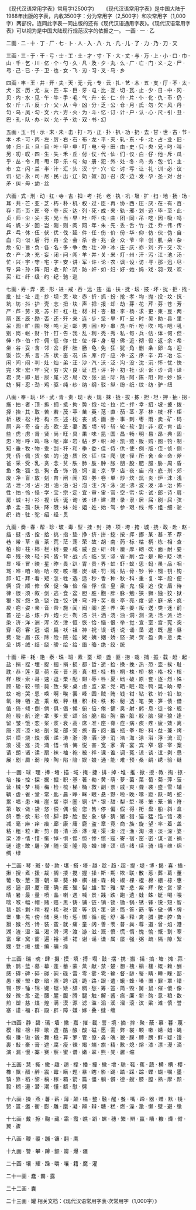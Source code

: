 《现代汉语常用字表》常用字(2500字)
　　《现代汉语常用字表》是中国大陆于1988年出版的字表，内收3500字：分为常用字（2,500字）和次常用字（1,000字）两部份。连同此字表一同出版的还有《现代汉语通用字表》。《现代汉语常用字表》可以视为是中国大陆现行规范汉字的依据之一。
一画
·  一
·  乙

二画
·  二
·  十
·  丁
·  厂
·  七
·  卜
·  人
·  入
·  八
·  九
·  几
·  儿
·  了
·  力
·  乃
·  刀
·  又

三画
·  三
·  于
·  干
·  亏
·  士
·  工
·  土
·  才
·  寸
·  下
·  大
·  丈
·  与
·  万
·  上
·  小
·  口
·  巾
·  山
·  千
·  乞
·  川
·  亿
·  个
·  勺
·  久
·  凡
·  及
·  夕
·  丸
·  么
·  广
·  亡
·  门
·  义
·  之
·  尸
·  弓
·  己
·  已
·  子
·  卫
·  也
·  女
·  飞
·  刃
·  习
·  叉
·  马
·  乡

四画
·  丰
·  王
·  井
·  开
·  夫
·  天
·  无
·  元
·  专
·  云
·  扎
·  艺
·  木
·  五
·  支
·  厅
·  不
·  太
·  犬
·  区
·  历
·  尤
·  友
·  匹
·  车
·  巨
·  牙
·  屯
·  比
·  互
·  切
·  瓦
·  止
·  少
·  日
·  中
·  冈
·  贝
·  内
·  水
·  见
·  午
·  牛
·  手
·  毛
·  气
·  升
·  长
·  仁
·  什
·  片
·  仆
·  化
·  仇
·  币
·  仍
·  仅
·  斤
·  爪
·  反
·  介
·  父
·  从
·  今
·  凶
·  分
·  乏
·  公
·  仓
·  月
·  氏
·  勿
·  欠
·  风
·  丹
·  匀
·  乌
·  凤
·  勾
·  文
·  六
·  方
·  火
·  为
·  斗
·  忆
·  订
·  计
·  户
·  认
·  心
·  尺
·  引
·  丑
·  巴
·  孔
·  队
·  办
·  以
·  允
·  予
·  劝
·  双
·  书
·  幻

五画
·  玉
·  刊
·  示
·  末
·  未
·  击
·  打
·  巧
·  正
·  扑
·  扒
·  功
·  扔
·  去
·  甘
·  世
·  古
·  节
·  本
·  术
·  可
·  丙
·  左
·  厉
·  右
·  石
·  布
·  龙
·  平
·  灭
·  轧
·  东
·  卡
·  北
·  占
·  业
·  旧
·  帅
·  归
·  且
·  旦
·  目
·  叶
·  甲
·  申
·  叮
·  电
·  号
·  田
·  由
·  史
·  只
·  央
·  兄
·  叼
·  叫
·  另
·  叨
·  叹
·  四
·  生
·  失
·  禾
·  丘
·  付
·  仗
·  代
·  仙
·  们
·  仪
·  白
·  仔
·  他
·  斥
·  瓜
·  乎
·  丛
·  令
·  用
·  甩
·  印
·  乐
·  句
·  匆
·  册
·  犯
·  外
·  处
·  冬
·  鸟
·  务
·  包
·  饥
·  主
·  市
·  立
·  闪
·  兰
·  半
·  汁
·  汇
·  头
·  汉
·  宁
·  穴
·  它
·  讨
·  写
·  让
·  礼
·  训
·  必
·  议
·  讯
·  记
·  永
·  司
·  尼
·  民
·  出
·  辽
·  奶
·  奴
·  加
·  召
·  皮
·  边
·  发
·  孕
·  圣
·  对
·  台
·  矛
·  纠
·  母
·  幼
·  丝

六画
·  式
·  刑
·  动
·  扛
·  寺
·  吉
·  扣
·  考
·  托
·  老
·  执
·  巩
·  圾
·  扩
·  扫
·  地
·  扬
·  场
·  耳
·  共
·  芒
·  亚
·  芝
·  朽
·  朴
·  机
·  权
·  过
·  臣
·  再
·  协
·  西
·  压
·  厌
·  在
·  有
·  百
·  存
·  而
·  页
·  匠
·  夸
·  夺
·  灰
·  达
·  列
·  死
·  成
·  夹
·  轨
·  邪
·  划
·  迈
·  毕
·  至
·  此
·  贞
·  师
·  尘
·  尖
·  劣
·  光
·  当
·  早
·  吐
·  吓
·  虫
·  曲
·  团
·  同
·  吊
·  吃
·  因
·  吸
·  吗
·  屿
·  帆
·  岁
·  回
·  岂
·  刚
·  则
·  肉
·  网
·  年
·  朱
·  先
·  丢
·  舌
·  竹
·  迁
·  乔
·  伟
·  传
·  乒
·  乓
·  休
·  伍
·  伏
·  优
·  伐
·  延
·  件
·  任
·  伤
·  价
·  份
·  华
·  仰
·  仿
·  伙
·  伪
·  自
·  血
·  向
·  似
·  后
·  行
·  舟
·  全
·  会
·  杀
·  合
·  兆
·  企
·  众
·  爷
·  伞
·  创
·  肌
·  朵
·  杂
·  危
·  旬
·  旨
·  负
·  各
·  名
·  多
·  争
·  色
·  壮
·  冲
·  冰
·  庄
·  庆
·  亦
·  刘
·  齐
·  交
·  次
·  衣
·  产
·  决
·  充
·  妄
·  闭
·  问
·  闯
·  羊
·  并
·  关
·  米
·  灯
·  州
·  汗
·  污
·  江
·  池
·  汤
·  忙
·  兴
·  宇
·  守
·  宅
·  字
·  安
·  讲
·  军
·  许
·  论
·  农
·  讽
·  设
·  访
·  寻
·  那
·  迅
·  尽
·  导
·  异
·  孙
·  阵
·  阳
·  收
·  阶
·  阴
·  防
·  奸
·  如
·  妇
·  好
·  她
·  妈
·  戏
·  羽
·  观
·  欢
·  买
·  红
·  纤
·  级
·  约
·  纪
·  驰
·  巡

七画
·  寿
·  弄
·  麦
·  形
·  进
·  戒
·  吞
·  远
·  违
·  运
·  扶
·  抚
·  坛
·  技
·  坏
·  扰
·  拒
·  找
·  批
·  扯
·  址
·  走
·  抄
·  坝
·  贡
·  攻
·  赤
·  折
·  抓
·  扮
·  抢
·  孝
·  均
·  抛
·  投
·  坟
·  抗
·  坑
·  坊
·  抖
·  护
·  壳
·  志
·  扭
·  块
·  声
·  把
·  报
·  却
·  劫
·  芽
·  花
·  芹
·  芬
·  苍
·  芳
·  严
·  芦
·  劳
·  克
·  苏
·  杆
·  杠
·  杜
·  材
·  村
·  杏
·  极
·  李
·  杨
·  求
·  更
·  束
·  豆
·  两
·  丽
·  医
·  辰
·  励
·  否
·  还
·  歼
·  来
·  连
·  步
·  坚
·  旱
·  盯
·  呈
·  时
·  吴
·  助
·  县
·  里
·  呆
·  园
·  旷
·  围
·  呀
·  吨
·  足
·  邮
·  男
·  困
·  吵
·  串
·  员
·  听
·  吩
·  吹
·  呜
·  吧
·  吼
·  别
·  岗
·  帐
·  财
·  针
·  钉
·  告
·  我
·  乱
·  利
·  秃
·  秀
·  私
·  每
·  兵
·  估
·  体
·  何
·  但
·  伸
·  作
·  伯
·  伶
·  佣
·  低
·  你
·  住
·  位
·  伴
·  身
·  皂
·  佛
·  近
·  彻
·  役
·  返
·  余
·  希
·  坐
·  谷
·  妥
·  含
·  邻
·  岔
·  肝
·  肚
·  肠
·  龟
·  免
·  狂
·  犹
·  角
·  删
·  条
·  卵
·  岛
·  迎
·  饭
·  饮
·  系
·  言
·  冻
·  状
·  亩
·  况
·  床
·  库
·  疗
·  应
·  冷
·  这
·  序
·  辛
·  弃
·  冶
·  忘
·  闲
·  间
·  闷
·  判
·  灶
·  灿
·  弟
·  汪
·  沙
·  汽
·  沃
·  泛
·  沟
·  没
·  沈
·  沉
·  怀
·  忧
·  快
·  完
·  宋
·  宏
·  牢
·  究
·  穷
·  灾
·  良
·  证
·  启
·  评
·  补
·  初
·  社
·  识
·  诉
·  诊
·  词
·  译
·  君
·  灵
·  即
·  层
·  尿
·  尾
·  迟
·  局
·  改
·  张
·  忌
·  际
·  陆
·  阿
·  陈
·  阻
·  附
·  妙
·  妖
·  妨
·  努
·  忍
·  劲
·  鸡
·  驱
·  纯
·  纱
·  纳
·  纲
·  驳
·  纵
·  纷
·  纸
·  纹
·  纺
·  驴
·  纽

八画
·  奉
·  玩
·  环
·  武
·  青
·  责
·  现
·  表
·  规
·  抹
·  拢
·  拔
·  拣
·  担
·  坦
·  押
·  抽
·  拐
·  拖
·  拍
·  者
·  顶
·  拆
·  拥
·  抵
·  拘
·  势
·  抱
·  垃
·  拉
·  拦
·  拌
·  幸
·  招
·  坡
·  披
·  拨
·  择
·  抬
·  其
·  取
·  苦
·  若
·  茂
·  苹
·  苗
·  英
·  范
·  直
·  茄
·  茎
·  茅
·  林
·  枝
·  杯
·  柜
·  析
·  板
·  松
·  枪
·  构
·  杰
·  述
·  枕
·  丧
·  或
·  画
·  卧
·  事
·  刺
·  枣
·  雨
·  卖
·  矿
·  码
·  厕
·  奔
·  奇
·  奋
·  态
·  欧
·  垄
·  妻
·  轰
·  顷
·  转
·  斩
·  轮
·  软
·  到
·  非
·  叔
·  肯
·  齿
·  些
·  虎
·  虏
·  肾
·  贤
·  尚
·  旺
·  具
·  果
·  味
·  昆
·  国
·  昌
·  畅
·  明
·  易
·  昂
·  典
·  固
·  忠
·  咐
·  呼
·  鸣
·  咏
·  呢
·  岸
·  岩
·  帖
·  罗
·  帜
·  岭
·  凯
·  败
·  贩
·  购
·  图
·  钓
·  制
·  知
·  垂
·  牧
·  物
·  乖
·  刮
·  秆
·  和
·  季
·  委
·  佳
·  侍
·  供
·  使
·  例
·  版
·  侄
·  侦
·  侧
·  凭
·  侨
·  佩
·  货
·  依
·  的
·  迫
·  质
·  欣
·  征
·  往
·  爬
·  彼
·  径
·  所
·  舍
·  金
·  命
·  斧
·  爸
·  采
·  受
·  乳
·  贪
·  念
·  贫
·  肤
·  肺
·  肢
·  肿
·  胀
·  朋
·  股
·  肥
·  服
·  胁
·  周
·  昏
·  鱼
·  兔
·  狐
·  忽
·  狗
·  备
·  饰
·  饱
·  饲
·  变
·  京
·  享
·  店
·  夜
·  庙
·  府
·  底
·  剂
·  郊
·  废
·  净
·  盲
·  放
·  刻
·  育
·  闸
·  闹
·  郑
·  券
·  卷
·  单
·  炒
·  炊
·  炕
·  炎
·  炉
·  沫
·  浅
·  法
·  泄
·  河
·  沾
·  泪
·  油
·  泊
·  沿
·  泡
·  注
·  泻
·  泳
·  泥
·  沸
·  波
·  泼
·  泽
·  治
·  怖
·  性
·  怕
·  怜
·  怪
·  学
·  宝
·  宗
·  定
·  宜
·  审
·  宙
·  官
·  空
·  帘
·  实
·  试
·  郎
·  诗
·  肩
·  房
·  诚
·  衬
·  衫
·  视
·  话
·  诞
·  询
·  该
·  详
·  建
·  肃
·  录
·  隶
·  居
·  届
·  刷
·  屈
·  弦
·  承
·  孟
·  孤
·  陕
·  降
·  限
·  妹
·  姑
·  姐
·  姓
·  始
·  驾
·  参
·  艰
·  线
·  练
·  组
·  细
·  驶
·  织
·  终
·  驻
·  驼
·  绍
·  经
·  贯

九画
·  奏
·  春
·  帮
·  珍
·  玻
·  毒
·  型
·  挂
·  封
·  持
·  项
·  垮
·  挎
·  城
·  挠
·  政
·  赴
·  赵
·  挡
·  挺
·  括
·  拴
·  拾
·  挑
·  指
·  垫
·  挣
·  挤
·  拼
·  挖
·  按
·  挥
·  挪
·  某
·  甚
·  革
·  荐
·  巷
·  带
·  草
·  茧
·  茶
·  荒
·  茫
·  荡
·  荣
·  故
·  胡
·  南
·  药
·  标
·  枯
·  柄
·  栋
·  相
·  查
·  柏
·  柳
·  柱
·  柿
·  栏
·  树
·  要
·  咸
·  威
·  歪
·  研
·  砖
·  厘
·  厚
·  砌
·  砍
·  面
·  耐
·  耍
·  牵
·  残
·  殃
·  轻
·  鸦
·  皆
·  背
·  战
·  点
·  临
·  览
·  竖
·  省
·  削
·  尝
·  是
·  盼
·  眨
·  哄
·  显
·  哑
·  冒
·  映
·  星
·  昨
·  畏
·  趴
·  胃
·  贵
·  界
·  虹
·  虾
·  蚁
·  思
·  蚂
·  虽
·  品
·  咽
·  骂
·  哗
·  咱
·  响
·  哈
·  咬
·  咳
·  哪
·  炭
·  峡
·  罚
·  贱
·  贴
·  骨
·  钞
·  钟
·  钢
·  钥
·  钩
·  卸
·  缸
·  拜
·  看
·  矩
·  怎
·  牲
·  选
·  适
·  秒
·  香
·  种
·  秋
·  科
·  重
·  复
·  竿
·  段
·  便
·  俩
·  贷
·  顺
·  修
·  保
·  促
·  侮
·  俭
·  俗
·  俘
·  信
·  皇
·  泉
·  鬼
·  侵
·  追
·  俊
·  盾
·  待
·  律
·  很
·  须
·  叙
·  剑
·  逃
·  食
·  盆
·  胆
·  胜
·  胞
·  胖
·  脉
·  勉
·  狭
·  狮
·  独
·  狡
·  狱
·  狠
·  贸
·  怨
·  急
·  饶
·  蚀
·  饺
·  饼
·  弯
·  将
·  奖
·  哀
·  亭
·  亮
·  度
·  迹
·  庭
·  疮
·  疯
·  疫
·  疤
·  姿
·  亲
·  音
·  帝
·  施
·  闻
·  阀
·  阁
·  差
·  养
·  美
·  姜
·  叛
·  送
·  类
·  迷
·  前
·  首
·  逆
·  总
·  炼
·  炸
·  炮
·  烂
·  剃
·  洁
·  洪
·  洒
·  浇
·  浊
·  洞
·  测
·  洗
·  活
·  派
·  洽
·  染
·  济
·  洋
·  洲
·  浑
·  浓
·  津
·  恒
·  恢
·  恰
·  恼
·  恨
·  举
·  觉
·  宣
·  室
·  宫
·  宪
·  突
·  穿
·  窃
·  客
·  冠
·  语
·  扁
·  袄
·  祖
·  神
·  祝
·  误
·  诱
·  说
·  诵
·  垦
·  退
·  既
·  屋
·  昼
·  费
·  陡
·  眉
·  孩
·  除
·  险
·  院
·  娃
·  姥
·  姨
·  姻
·  娇
·  怒
·  架
·  贺
·  盈
·  勇
·  怠
·  柔
·  垒
·  绑
·  绒
·  结
·  绕
·  骄
·  绘
·  给
·  络
·  骆
·  绝
·  绞
·  统

十画
·  耕
·  耗
·  艳
·  泰
·  珠
·  班
·  素
·  蚕
·  顽
·  盏
·  匪
·  捞
·  栽
·  捕
·  振
·  载
·  赶
·  起
·  盐
·  捎
·  捏
·  埋
·  捉
·  捆
·  捐
·  损
·  都
·  哲
·  逝
·  捡
·  换
·  挽
·  热
·  恐
·  壶
·  挨
·  耻
·  耽
·  恭
·  莲
·  莫
·  荷
·  获
·  晋
·  恶
·  真
·  框
·  桂
·  档
·  桐
·  株
·  桥
·  桃
·  格
·  校
·  核
·  样
·  根
·  索
·  哥
·  速
·  逗
·  栗
·  配
·  翅
·  辱
·  唇
·  夏
·  础
·  破
·  原
·  套
·  逐
·  烈
·  殊
·  顾
·  轿
·  较
·  顿
·  毙
·  致
·  柴
·  桌
·  虑
·  监
·  紧
·  党
·  晒
·  眠
·  晓
·  鸭
·  晃
·  晌
·  晕
·  蚊
·  哨
·  哭
·  恩
·  唤
·  啊
·  唉
·  罢
·  峰
·  圆
·  贼
·  贿
·  钱
·  钳
·  钻
·  铁
·  铃
·  铅
·  缺
·  氧
·  特
·  牺
·  造
·  乘
·  敌
·  秤
·  租
·  积
·  秧
·  秩
·  称
·  秘
·  透
·  笔
·  笑
·  笋
·  债
·  借
·  值
·  倚
·  倾
·  倒
·  倘
·  俱
·  倡
·  候
·  俯
·  倍
·  倦
·  健
·  臭
·  射
·  躬
·  息
·  徒
·  徐
·  舰
·  舱
·  般
·  航
·  途
·  拿
·  爹
·  爱
·  颂
·  翁
·  脆
·  脂
·  胸
·  胳
·  脏
·  胶
·  脑
·  狸
·  狼
·  逢
·  留
·  皱
·  饿
·  恋
·  桨
·  浆
·  衰
·  高
·  席
·  准
·  座
·  脊
·  症
·  病
·  疾
·  疼
·  疲
·  效
·  离
·  唐
·  资
·  凉
·  站
·  剖
·  竞
·  部
·  旁
·  旅
·  畜
·  阅
·  羞
·  瓶
·  拳
·  粉
·  料
·  益
·  兼
·  烤
·  烘
·  烦
·  烧
·  烛
·  烟
·  递
·  涛
·  浙
·  涝
·  酒
·  涉
·  消
·  浩
·  海
·  涂
·  浴
·  浮
·  流
·  润
·  浪
·  浸
·  涨
·  烫
·  涌
·  悟
·  悄
·  悔
·  悦
·  害
·  宽
·  家
·  宵
·  宴
·  宾
·  窄
·  容
·  宰
·  案
·  请
·  朗
·  诸
·  读
·  扇
·  袜
·  袖
·  袍
·  被
·  祥
·  课
·  谁
·  调
·  冤
·  谅
·  谈
·  谊
·  剥
·  恳
·  展
·  剧
·  屑
·  弱
·  陵
·  陶
·  陷
·  陪
·  娱
·  娘
·  通
·  能
·  难
·  预
·  桑
·  绢
·  绣
·  验
·  继

十一画
·  球
·  理
·  捧
·  堵
·  描
·  域
·  掩
·  捷
·  排
·  掉
·  堆
·  推
·  掀
·  授
·  教
·  掏
·  掠
·  培
·  接
·  控
·  探
·  据
·  掘
·  职
·  基
·  著
·  勒
·  黄
·  萌
·  萝
·  菌
·  菜
·  萄
·  菊
·  萍
·  菠
·  营
·  械
·  梦
·  梢
·  梅
·  检
·  梳
·  梯
·  桶
·  救
·  副
·  票
·  戚
·  爽
·  聋
·  袭
·  盛
·  雪
·  辅
·  辆
·  虚
·  雀
·  堂
·  常
·  匙
·  晨
·  睁
·  眯
·  眼
·  悬
·  野
·  啦
·  晚
·  啄
·  距
·  跃
·  略
·  蛇
·  累
·  唱
·  患
·  唯
·  崖
·  崭
·  崇
·  圈
·  铜
·  铲
·  银
·  甜
·  梨
·  犁
·  移
·  笨
·  笼
·  笛
·  符
·  第
·  敏
·  做
·  袋
·  悠
·  偿
·  偶
·  偷
·  您
·  售
·  停
·  偏
·  假
·  得
·  衔
·  盘
·  船
·  斜
·  盒
·  鸽
·  悉
·  欲
·  彩
·  领
·  脚
·  脖
·  脸
·  脱
·  象
·  够
·  猜
·  猪
·  猎
·  猫
·  猛
·  馅
·  馆
·  凑
·  减
·  毫
·  麻
·  痒
·  痕
·  廊
·  康
·  庸
·  鹿
·  盗
·  章
·  竟
·  商
·  族
·  旋
·  望
·  率
·  着
·  盖
·  粘
·  粗
·  粒
·  断
·  剪
·  兽
·  清
·  添
·  淋
·  淹
·  渠
·  渐
·  混
·  渔
·  淘
·  液
·  淡
·  深
·  婆
·  梁
·  渗
·  情
·  惜
·  惭
·  悼
·  惧
·  惕
·  惊
·  惨
·  惯
·  寇
·  寄
·  宿
·  窑
·  密
·  谋
·  谎
·  祸
·  谜
·  逮
·  敢
·  屠
·  弹
·  随
·  蛋
·  隆
·  隐
·  婚
·  婶
·  颈
·  绩
·  绪
·  续
·  骑
·  绳
·  维
·  绵
·  绸
·  绿

十二画
·  琴
·  斑
·  替
·  款
·  堪
·  搭
·  塔
·  越
·  趁
·  趋
·  超
·  提
·  堤
·  博
·  揭
·  喜
·  插
·  揪
·  搜
·  煮
·  援
·  裁
·  搁
·  搂
·  搅
·  握
·  揉
·  斯
·  期
·  欺
·  联
·  散
·  惹
·  葬
·  葛
·  董
·  葡
·  敬
·  葱
·  落
·  朝
·  辜
·  葵
·  棒
·  棋
·  植
·  森
·  椅
·  椒
·  棵
·  棍
·  棉
·  棚
·  棕
·  惠
·  惑
·  逼
·  厨
·  厦
·  硬
·  确
·  雁
·  殖
·  裂
·  雄
·  暂
·  雅
·  辈
·  悲
·  紫
·  辉
·  敞
·  赏
·  掌
·  晴
·  暑
·  最
·  量
·  喷
·  晶
·  喇
·  遇
·  喊
·  景
·  践
·  跌
·  跑
·  遗
·  蛙
·  蛛
·  蜓
·  喝
·  喂
·  喘
·  喉
·  幅
·  帽
·  赌
·  赔
·  黑
·  铸
·  铺
·  链
·  销
·  锁
·  锄
·  锅
·  锈
·  锋
·  锐
·  短
·  智
·  毯
·  鹅
·  剩
·  稍
·  程
·  稀
·  税
·  筐
·  等
·  筑
·  策
·  筛
·  筒
·  答
·  筋
·  筝
·  傲
·  傅
·  牌
·  堡
·  集
·  焦
·  傍
·  储
·  奥
·  街
·  惩
·  御
·  循
·  艇
·  舒
·  番
·  释
·  禽
·  腊
·  脾
·  腔
·  鲁
·  猾
·  猴
·  然
·  馋
·  装
·  蛮
·  就
·  痛
·  童
·  阔
·  善
·  羡
·  普
·  粪
·  尊
·  道
·  曾
·  焰
·  港
·  湖
·  渣
·  湿
·  温
·  渴
·  滑
·  湾
·  渡
·  游
·  滋
·  溉
·  愤
·  慌
·  惰
·  愧
·  愉
·  慨
·  割
·  寒
·  富
·  窜
·  窝
·  窗
·  遍
·  裕
·  裤
·  裙
·  谢
·  谣
·  谦
·  属
·  屡
·  强
·  粥
·  疏
·  隔
·  隙
·  絮
·  嫂
·  登
·  缎
·  缓
·  编
·  骗
·  缘

十三画
·  瑞
·  魂
·  肆
·  摄
·  摸
·  填
·  搏
·  塌
·  鼓
·  摆
·  携
·  搬
·  摇
·  搞
·  塘
·  摊
·  蒜
·  勤
·  鹊
·  蓝
·  墓
·  幕
·  蓬
·  蓄
·  蒙
·  蒸
·  献
·  禁
·  楚
·  想
·  槐
·  榆
·  楼
·  概
·  赖
·  酬
·  感
·  碍
·  碑
·  碎
·  碰
·  碗
·  碌
·  雷
·  零
·  雾
·  雹
·  输
·  督
·  龄
·  鉴
·  睛
·  睡
·  睬
·  鄙
·  愚
·  暖
·  盟
·  歇
·  暗
·  照
·  跨
·  跳
·  跪
·  路
·  跟
·  遣
·  蛾
·  蜂
·  嗓
·  置
·  罪
·  罩
·  错
·  锡
·  锣
·  锤
·  锦
·  键
·  锯
·  矮
·  辞
·  稠
·  愁
·  筹
·  签
·  简
·  毁
·  舅
·  鼠
·  催
·  傻
·  像
·  躲
·  微
·  愈
·  遥
·  腰
·  腥
·  腹
·  腾
·  腿
·  触
·  解
·  酱
·  痰
·  廉
·  新
·  韵
·  意
·  粮
·  数
·  煎
·  塑
·  慈
·  煤
·  煌
·  满
·  漠
·  源
·  滤
·  滥
·  滔
·  溪
·  溜
·  滚
·  滨
·  粱
·  滩
·  慎
·  誉
·  塞
·  谨
·  福
·  群
·  殿
·  辟
·  障
·  嫌
·  嫁
·  叠
·  缝
·  缠

十四画
·  静
·  碧
·  璃
·  墙
·  撇
·  嘉
·  摧
·  截
·  誓
·  境
·  摘
·  摔
·  聚
·  蔽
·  慕
·  暮
·  蔑
·  模
·  榴
·  榜
·  榨
·  歌
·  遭
·  酷
·  酿
·  酸
·  磁
·  愿
·  需
·  弊
·  裳
·  颗
·  嗽
·  蜻
·  蜡
·  蝇
·  蜘
·  赚
·  锹
·  锻
·  舞
·  稳
·  算
·  箩
·  管
·  僚
·  鼻
·  魄
·  貌
·  膜
·  膊
·  膀
·  鲜
·  疑
·  馒
·  裹
·  敲
·  豪
·  膏
·  遮
·  腐
·  瘦
·  辣
·  竭
·  端
·  旗
·  精
·  歉
·  熄
·  熔
·  漆
·  漂
·  漫
·  滴
·  演
·  漏
·  慢
·  寨
·  赛
·  察
·  蜜
·  谱
·  嫩
·  翠
·  熊
·  凳
·  骡
·  缩

十五画
·  慧
·  撕
·  撒
·  趣
·  趟
·  撑
·  播
·  撞
·  撤
·  增
·  聪
·  鞋
·  蕉
·  蔬
·  横
·  槽
·  樱
·  橡
·  飘
·  醋
·  醉
·  震
·  霉
·  瞒
·  题
·  暴
·  瞎
·  影
·  踢
·  踏
·  踩
·  踪
·  蝶
·  蝴
·  嘱
·  墨
·  镇
·  靠
·  稻
·  黎
·  稿
·  稼
·  箱
·  箭
·  篇
·  僵
·  躺
·  僻
·  德
·  艘
·  膝
·  膛
·  熟
·  摩
·  颜
·  毅
·  糊
·  遵
·  潜
·  潮
·  懂
·  额
·  慰
·  劈

十六画
·  操
·  燕
·  薯
·  薪
·  薄
·  颠
·  橘
·  整
·  融
·  醒
·  餐
·  嘴
·  蹄
·  器
·  赠
·  默
·  镜
·  赞
·  篮
·  邀
·  衡
·  膨
·  雕
·  磨
·  凝
·  辨
·  辩
·  糖
·  糕
·  燃
·  澡
·  激
·  懒
·  壁
·  避
·  缴

十七画
·  戴
·  擦
·  鞠
·  藏
·  霜
·  霞
·  瞧
·  蹈
·  螺
·  穗
·  繁
·  辫
·  赢
·  糟
·  糠
·  燥
·  臂
·  翼
·  骤

十八画
·  鞭
·  覆
·  蹦
·  镰
·  翻
·  鹰

十九画
·  警
·  攀
·  蹲
·  颤
·  瓣
·  爆
·  疆

二十画
·  壤
·  耀
·  躁
·  嚼
·  嚷
·  籍
·  魔
·  灌

二十一画
·  蠢
·  霸
·  露

二十二画
·  囊

二十三画
·  罐
相关文档：《现代汉语常用字表·次常用字（1,000字）》

